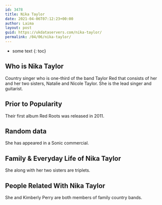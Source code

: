 ```yaml
---
id: 3478
title: Nika Taylor
date: 2021-04-06T07:12:23+00:00
author: Laima
layout: post
guid: https://ukdataservers.com/nika-taylor/
permalink: /04/06/nika-taylor/
---
```


* some text
{: toc}


## Who is Nika Taylor
                  
                  
                  
Country singer who is one-third of the band Taylor Red that consists of her and her two sisters, Natalie and Nicole Taylor. She is the lead singer and guitarist. 
                  
              
            
              
            
                
                
                
## Prior to Popularity
                  
                  
                  
Their first album Red Roots was released in 2011. 
                  
              
            
              
            
                
                
                
## Random data
                  
                  
                  
She has appeared in a Sonic commercial. 
                  
              
            
              
            
                
                
                
## Family & Everyday Life of Nika Taylor
                  
                  
                  
She along with her two sisters are triplets. 
                  
              
            
              
            
                
                
                
## People Related With Nika Taylor
                  
                  
                  
She and Kimberly Perry are both members of family country bands. 
                  
              
            
              
            
                
              
            
              
              
            
            
              
            
          
          
          